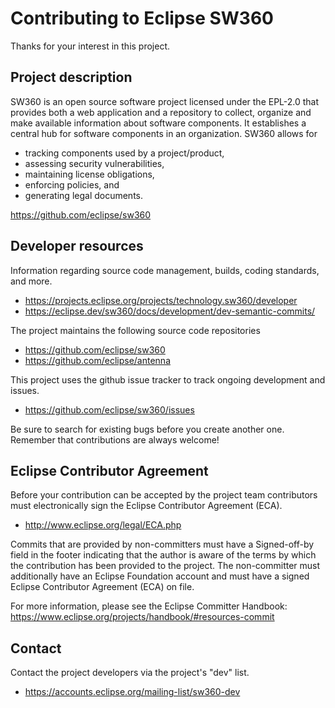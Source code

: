 # Contributing to Eclipse SW360

Thanks for your interest in this project.

## Project description

SW360 is an open source software project licensed under the EPL-2.0 that provides both a web application and a repository to collect, organize and make available information about software components. It establishes a central hub for software components in an organization. SW360 allows for

* tracking components used by a project/product,
* assessing security vulnerabilities,
* maintaining license obligations,
* enforcing policies, and
* generating legal documents.

https://github.com/eclipse/sw360

## Developer resources

Information regarding source code management, builds, coding standards, and
more.

* https://projects.eclipse.org/projects/technology.sw360/developer
* https://eclipse.dev/sw360/docs/development/dev-semantic-commits/

The project maintains the following source code repositories

* https://github.com/eclipse/sw360
* https://github.com/eclipse/antenna

This project uses the github issue tracker to track ongoing development and issues.

* https://github.com/eclipse/sw360/issues

Be sure to search for existing bugs before you create another one. Remember that
contributions are always welcome!

## Eclipse Contributor Agreement

Before your contribution can be accepted by the project team contributors must
electronically sign the Eclipse Contributor Agreement (ECA).

* http://www.eclipse.org/legal/ECA.php

Commits that are provided by non-committers must have a Signed-off-by field in
the footer indicating that the author is aware of the terms by which the
contribution has been provided to the project. The non-committer must
additionally have an Eclipse Foundation account and must have a signed Eclipse
Contributor Agreement (ECA) on file.

For more information, please see the Eclipse Committer Handbook:
https://www.eclipse.org/projects/handbook/#resources-commit

## Contact

Contact the project developers via the project's "dev" list.

* https://accounts.eclipse.org/mailing-list/sw360-dev
